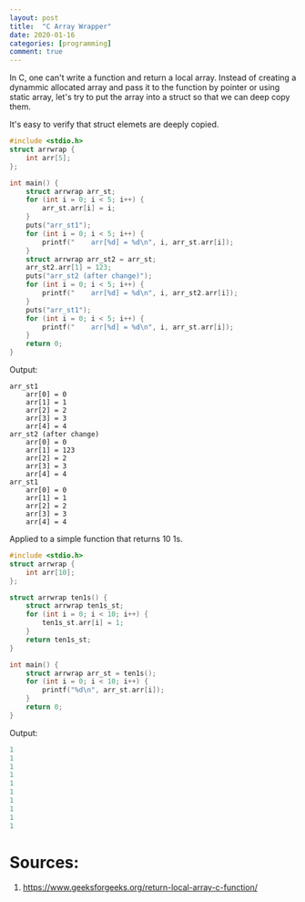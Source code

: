 ```yaml
---
layout: post
title:  "C Array Wrapper"
date: 2020-01-16
categories: [programming]
comment: true
---
```


In C, one can't write a function and return a local array.
Instead of creating a dynammic allocated array and pass it to the function by pointer or using static array,
let's try to put the array into a struct so that we can deep copy them.

It's easy to verify that struct elemets are deeply copied.

```c
#include <stdio.h>
struct arrwrap {
    int arr[5];
};

int main() {
    struct arrwrap arr_st;
    for (int i = 0; i < 5; i++) {
        arr_st.arr[i] = i;
    }
    puts("arr_st1");
    for (int i = 0; i < 5; i++) {
        printf("    arr[%d] = %d\n", i, arr_st.arr[i]);
    }
    struct arrwrap arr_st2 = arr_st;
    arr_st2.arr[1] = 123;
    puts("arr_st2 (after change)");
    for (int i = 0; i < 5; i++) {
        printf("    arr[%d] = %d\n", i, arr_st2.arr[i]);
    }
    puts("arr_st1");
    for (int i = 0; i < 5; i++) {
        printf("    arr[%d] = %d\n", i, arr_st.arr[i]);
    }
    return 0;
}

```

Output:
```
arr_st1
    arr[0] = 0
    arr[1] = 1
    arr[2] = 2
    arr[3] = 3
    arr[4] = 4
arr_st2 (after change)
    arr[0] = 0
    arr[1] = 123
    arr[2] = 2
    arr[3] = 3
    arr[4] = 4
arr_st1
    arr[0] = 0
    arr[1] = 1
    arr[2] = 2
    arr[3] = 3
    arr[4] = 4
```

Applied to a simple function that returns 10 1s.
```c
#include <stdio.h>
struct arrwrap {
	int arr[10];
};

struct arrwrap ten1s() {
    struct arrwrap ten1s_st;
    for (int i = 0; i < 10; i++) {
        ten1s_st.arr[i] = 1;
    }
    return ten1s_st;
}

int main() {
	struct arrwrap arr_st = ten1s();
    for (int i = 0; i < 10; i++) {
        printf("%d\n", arr_st.arr[i]);
    }
    return 0;
}
```
Output:
```c
1
1
1
1
1
1
1
1
1
1
```

# Sources:
1. <https://www.geeksforgeeks.org/return-local-array-c-function/>
